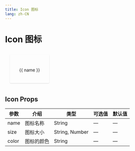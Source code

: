 ```yaml
---
title: Icon 图标
lang: zh-CN
---
```


# Icon 图标

<div class="search">
  <!-- <panda-input placeholder="搜索图标" v-model="searchKey" clearable></panda-input> -->
</div>
<span class="container" v-for="(name, i) in icons" :key="i" @click="copyIcon(name)">
  <Icon :name="name" size="24"></Icon>
  <label class="name">{{ name }}</label>
</span>

<script setup>
import { ref, computed } from 'vue';
import Icon from '../../panda-ui/src/components/icon';
import { icons as _icons } from '../icon-tags';

const searchKey = ref('');
const iconList = ref(_icons);

const icons = computed(() => {
  return searchKey.value.trim() ? iconList.value.filter(name => {
    return name.includes(searchKey.value.trim());
  }) : iconList.value;
})

const copyIcon = (name) => {
  // window.copy(`<panda-icon name="${name}"></panda-icon>`);
  // alert('已复制');
}
</script>

<style lang= "scss" scoped>
  .search {
    margin-bottom: 20px;
  }
  .container {
    display: inline-block;
    margin: 12px 16px;
    padding: 35px 0;
    width: 130px;
    text-align: center;
    border-radius: 3px;
    box-shadow: rgba(0, 0, 0, 0.1) 0px 1px 3px 0px, rgba(0, 0, 0, 0.06) 0px 1px 2px 0px;
    &:hover {
      cursor: pointer;
      opcity: 0.8;
      /* background-color: #f5f5f5; */
    }
    label {
      display: block;
      margin-top: 8px;
    }
  }
</style>

## Icon Props

| 参数  | 介绍       | 类型           | 可选值 | 默认值 |
| ----- | ---------- | -------------- | ------ | ------ |
| name  | 图标名称   | String         | —      | —      |
| size  | 图标大小   | String, Number | —      | —      |
| color | 图标的颜色 | String         | —      | —      |
